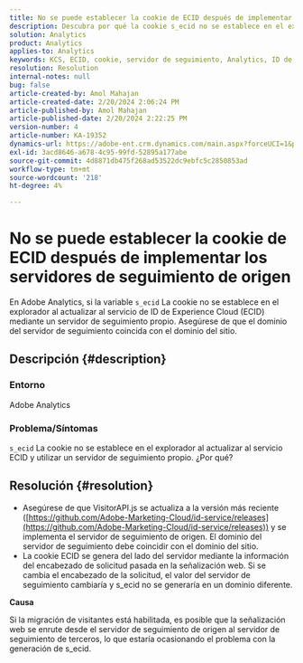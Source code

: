 ```yaml
---
title: No se puede establecer la cookie de ECID después de implementar los servidores de seguimiento de origen
description: Descubra por qué la cookie s_ecid no se establece en el explorador al actualizar al servicio ECID en Adobe Analytics.
solution: Analytics
product: Analytics
applies-to: Analytics
keywords: KCS, ECID, cookie, servidor de seguimiento, Analytics, ID de Experience Cloud
resolution: Resolution
internal-notes: null
bug: false
article-created-by: Amol Mahajan
article-created-date: 2/20/2024 2:06:24 PM
article-published-by: Amol Mahajan
article-published-date: 2/20/2024 2:22:25 PM
version-number: 4
article-number: KA-19352
dynamics-url: https://adobe-ent.crm.dynamics.com/main.aspx?forceUCI=1&pagetype=entityrecord&etn=knowledgearticle&id=c168863a-f9cf-ee11-9079-6045bd006295
exl-id: 3acd8646-a678-4c95-99fd-52895a177abe
source-git-commit: 4d8871db475f268ad53522dc9ebfc5c2850853ad
workflow-type: tm+mt
source-wordcount: '218'
ht-degree: 4%

---
```


# No se puede establecer la cookie de ECID después de implementar los servidores de seguimiento de origen


En Adobe Analytics, si la variable `s_ecid` La cookie no se establece en el explorador al actualizar al servicio de ID de Experience Cloud (ECID) mediante un servidor de seguimiento propio. Asegúrese de que el dominio del servidor de seguimiento coincida con el dominio del sitio.

## Descripción {#description}


### <b>Entorno</b>

Adobe Analytics



### <b>Problema/Síntomas</b>

`s_ecid` La cookie no se establece en el explorador al actualizar al servicio ECID y utilizar un servidor de seguimiento propio. ¿Por qué?


## Resolución {#resolution}


- Asegúrese de que VisitorAPI.js se actualiza a la versión más reciente ([https://github.com/Adobe-Marketing-Cloud/id-service/releases](https://github.com/Adobe-Marketing-Cloud/id-service/releases)) y se implementa el servidor de seguimiento de origen. El dominio del servidor de seguimiento debe coincidir con el dominio del sitio.
- La cookie ECID se genera del lado del servidor mediante la información del encabezado de solicitud pasada en la señalización web. Si se cambia el encabezado de la solicitud, el valor del servidor de seguimiento cambiaría y s_ecid no se generaría en un dominio diferente.


<b>Causa</b>

Si la migración de visitantes está habilitada, es posible que la señalización web se enrute desde el servidor de seguimiento de origen al servidor de seguimiento de terceros, lo que estaría ocasionando el problema con la generación de s_ecid.
